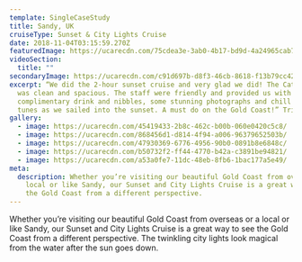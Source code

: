 ```yaml
---
template: SingleCaseStudy
title: Sandy, UK
cruiseType: Sunset & City Lights Cruise
date: 2018-11-04T03:15:59.270Z
featuredImage: https://ucarecdn.com/75cdea3e-3ab0-4b17-bd9d-4a24965cab7d/-/crop/1246x796/165,71/-/preview/
videoSection:
  title: ""
secondaryImage: https://ucarecdn.com/c91d697b-d8f3-46cb-8618-f13b79cc42a5/
excerpt: “We did the 2-hour sunset cruise and very glad we did! The Catamaran
  was clean and spacious. The staff were friendly and provided us with a
  complimentary drink and nibbles, some stunning photographs and chill vibing
  tunes as we sailed into the sunset. A must do on the Gold Coast!” TripAdvisor
gallery:
  - image: https://ucarecdn.com/45419433-2b8c-462c-b00b-060e0420c5c8/
  - image: https://ucarecdn.com/868456d1-d814-4f94-a006-96379652503b/
  - image: https://ucarecdn.com/47930369-6776-4956-90b0-0891b8e6848c/
  - image: https://ucarecdn.com/b50732f2-ff44-4770-b42a-c3891be94821/
  - image: https://ucarecdn.com/a53a0fe7-11dc-48eb-8fb6-1bac177a5e49/
meta:
  description: Whether you’re visiting our beautiful Gold Coast from overseas or a
    local or like Sandy, our Sunset and City Lights Cruise is a great way to see
    the Gold Coast from a different perspective.
---
```

Whether you’re visiting our beautiful Gold Coast from overseas or a local or like Sandy, our Sunset and City Lights Cruise is a great way to see the Gold Coast from a different perspective. The twinkling city lights look magical from the water after the sun goes down.
